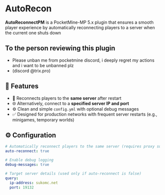 # AutoRecon

**AutoReconnectPM** is a PocketMine-MP 5.x plugin that ensures a smooth player experience by automatically reconnecting players to a server when the current one shuts down

## To the person reviewing this plugin
- Please unban me from pocketmine discord, i deeply regret my actions and i want to be unbanned plz
- (discord @trix.pro)

## 🔧 Features

- 🔁 Reconnects players to the **same server** after restart
- 🌐 Alternatively, connect to a **specified server IP and port**
- ⚙️ Clean and simple `config.yml` with optional debug messages
- ✅ Designed for production networks with frequent server restarts (e.g., minigames, temporary worlds)

## ⚙️ Configuration

```yaml
# Automatically reconnect players to the same server (requires proxy support)
auto-reconnect: true

# Enable debug logging
debug-messages: true

# Target server details (used only if auto-reconnect is false)
query:
  ip-address: sukomc.net
  port: 19132
